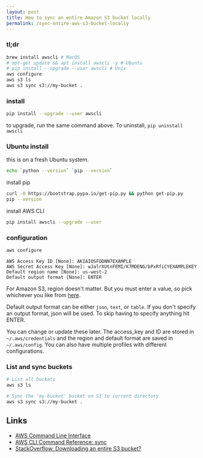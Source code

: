 ```yaml
---
layout: post
title: How to sync an entire Amazon S3 bucket locally
permalink: /sync-entire-aws-s3-bucket-locally
---
```



### tl;dr

```bash
brew install awscli # MacOS
# apt-get update && apt install awscli -y # Ubuntu
# pip install --upgrade --user awscli # Unix
aws configure
aws s3 ls 
aws s3 sync s3://my-bucket . 
```


### install

```bash
pip install --upgrade --user awscli
```

to upgrade, run the same command above. To uninstall, `pip uninstall awscli`

### Ubuntu install
this is on a fresh Ubuntu system.

```bash
echo `python --version` `pip --version`
```

install pip

```bash
curl -O https://bootstrap.pypa.io/get-pip.py && python get-pip.py
pip --version
```

install AWS CLI

```bash
pip install awscli --upgrade --user
```


### configuration

```bash
aws configure
```
```
AWS Access Key ID [None]: AKIAIOSFODNN7EXAMPLE
AWS Secret Access Key [None]: wJalrXUtnFEMI/K7MDENG/bPxRfiCYEXAMPLEKEY
Default region name [None]: us-west-2
Default output format [None]: ENTER
```

For Amazon S3, region doesn't matter. But you must enter a value, so pick whichever you like from [here](http://docs.aws.amazon.com/general/latest/gr/rande.html#s3_region).

Default output format can be either `json`, `text`, or `table`. If you don't specify an output format, json will be used.  To skip having to specify anything hit ENTER.

You can change or update these later. The access_key and ID are stored in `~/.aws/credentials` and the region and default format are saved in `~/.aws/config`. You can also have multiple profiles with different configurations.

### List and sync buckets

```bash
# List all buckets
aws s3 ls
```

```bash
# Sync the 'my-bucket' bucket on S3 to current directory
aws s3 sync s3://my-bucket . 
```

Links
---

- [AWS Command Line Interface](http://docs.aws.amazon.com/cli/latest/userguide/cli-chap-welcome.html)
- [AWS CLI Command Reference: sync](http://docs.aws.amazon.com/cli/latest/reference/s3/sync.html)
- [StackOverflow: Downloading an entire S3 bucket?](http://stackoverflow.com/questions/8659382/downloading-an-entire-s3-bucket)